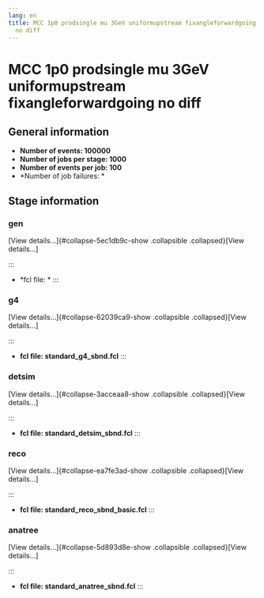 ```yaml
---
lang: en
title: MCC 1p0 prodsingle mu 3GeV uniformupstream fixangleforwardgoing
  no diff
---
```




MCC 1p0 prodsingle mu 3GeV uniformupstream fixangleforwardgoing no diff
==================================================================================================================================================================



General information 
----------------------------------------------------------

-   **Number of events: 100000**
-   **Number of jobs per stage: 1000**
-   **Number of events per job: 100**
-   \*Number of job failures: \*



Stage information 
------------------------------------------------------



### gen 

[View details\...]{#collapse-5ec1db9c-show .collapsible
.collapsed}[View details\...]

::: 
-   \*fcl file: \*
:::



### g4 

[View details\...]{#collapse-62039ca9-show .collapsible
.collapsed}[View details\...]

::: 
-   **fcl file: standard\_g4\_sbnd.fcl**
:::



### detsim 

[View details\...]{#collapse-3acceaa8-show .collapsible
.collapsed}[View details\...]

::: 
-   **fcl file: standard\_detsim\_sbnd.fcl**
:::



### reco 

[View details\...]{#collapse-ea7fe3ad-show .collapsible
.collapsed}[View details\...]

::: 
-   **fcl file: standard\_reco\_sbnd\_basic.fcl**
:::



### anatree 

[View details\...]{#collapse-5d893d8e-show .collapsible
.collapsed}[View details\...]

::: 
-   **fcl file: standard\_anatree\_sbnd.fcl**
:::
